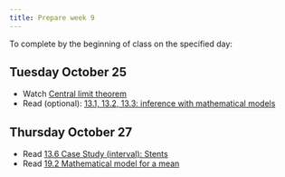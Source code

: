 ```yaml
---
title: Prepare week 9
---
```


To complete by the beginning of class on the specified day:

## Tuesday October 25

- Watch [Central limit theorem](https://warpwire.duke.edu/w/Vw4GAA/)
- Read (optional): [13.1, 13.2, 13.3: inference with mathematical models](https://openintro-ims.netlify.app/index.html)

## Thursday October 27

- Read [13.6 Case Study (interval): Stents](https://openintro-ims.netlify.app/index.html)
- Read [19.2 Mathematical model for a mean](https://openintro-ims.netlify.app/index.html)